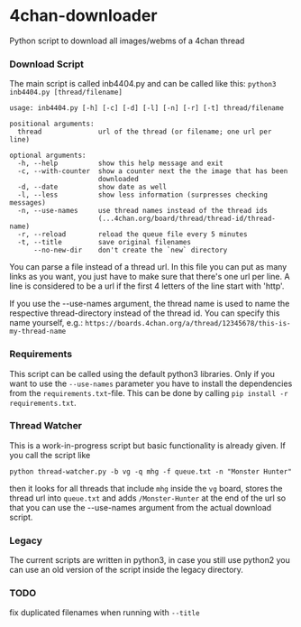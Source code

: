 4chan-downloader
================

Python script to download all images/webms of a 4chan thread

### Download Script ###

The main script is called inb4404.py and can be called like this: `python3 inb4404.py [thread/filename]`

```
usage: inb4404.py [-h] [-c] [-d] [-l] [-n] [-r] [-t] thread/filename

positional arguments:
  thread              url of the thread (or filename; one url per line)

optional arguments:
  -h, --help          show this help message and exit
  -c, --with-counter  show a counter next the the image that has been
                      downloaded
  -d, --date          show date as well
  -l, --less          show less information (surpresses checking messages)
  -n, --use-names     use thread names instead of the thread ids
                      (...4chan.org/board/thread/thread-id/thread-name)
  -r, --reload        reload the queue file every 5 minutes
  -t, --title         save original filenames
      --no-new-dir    don't create the `new` directory
```

You can parse a file instead of a thread url. In this file you can put as many links as you want, you just have to make sure that there's one url per line. A line is considered to be a url if the first 4 letters of the line start with 'http'.

If you use the --use-names argument, the thread name is used to name the respective thread-directory instead of the thread id. You can specify this name yourself, e.g.: `https://boards.4chan.org/a/thread/12345678/this-is-my-thread-name`

### Requirements ###

This script can be called using the default python3 libraries. Only if you want to use the `--use-names` parameter you have to install the dependencies from the `requirements.txt`-file. This can be done by calling `pip install -r requirements.txt`.

### Thread Watcher ###

This is a work-in-progress script but basic functionality is already given. If you call the script like

`python thread-watcher.py -b vg -q mhg -f queue.txt -n "Monster Hunter"`

then it looks for all threads that include `mhg` inside the `vg` board, stores the thread url into `queue.txt` and adds `/Monster-Hunter` at the end of the url so that you can use the --use-names argument from the actual download script.

### Legacy ###

The current scripts are written in python3, in case you still use python2 you can use an old version of the script inside the legacy directory.

### TODO ###

fix duplicated filenames when running with `--title`
